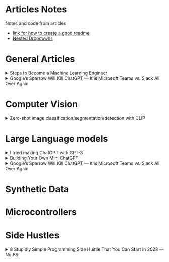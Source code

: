 # Articles Notes
Notes and code from articles
- [link for how to create a good readme](https://docs.github.com/en/get-started/writing-on-github/getting-started-with-writing-and-formatting-on-github/basic-writing-and-formatting-syntax)
- [Nested Dropdowns](https://gist.github.com/ericclemmons/b146fe5da72ca1f706b2ef72a20ac39d#gistcomment-2694183)

# General Articles
<details>
  <summary>Steps to Become a Machine Learning Engineer</summary>
  
  
### [Steps to Become a Machine Learning Engineer](https://medium.com/cometheartbeat/7-steps-to-become-a-machine-learning-engineer-698cba0bc43c)

**what is machine learning**
- Sub field of Artificial inteligence that allows a machine to learn automatically and improve from experience
- techniquie for problem Solving and task automation

**Helpful libraries**
- Scikit-learn
- Tensorflow
- HuggingFace
- Comet

**3 key roles in data science projects**
- Data engineer
  - Create systems/pipelines to
    - Collect raw data
    -  manage data
    -  transform data into information
- Data scientist
  - Create Model Prototype
- ML engineer
  - Use tools to create models
  - Deploy them top production

**Machine Learning Project Lifecycle**
- Data Preperation
  - Clean Data using data preprocessing
    - Prevent garbage in garbage out
- Model Building
  - build the best model with the data they are provided from step above
    - Start with Simple models (regression)
    - Then move to complex models (neural networks)
  - Evaluate performance of the models (accuracy, precuision, recall, F1)
- Model Deployment
  - Deploy, Monitor and maintain the best model from above
    - put into production
  - Ensure that the model is making correct predictions 

**7 steps to becom an ML engineer**
1. Programming 
   - 2 primary languages 
     - R
     - Python
       - General Purpose
       - End to end machine learning projects 
       - cleaning to model deployment 
       - has the following frameworks
         - Pytorch
         - Skicit-Learn
         - Pyspark 
    
2. Machine learning Algorithms
   - Important to know algorithms to know when and what algorithms to use
   - 4 categories of algoisthms are
     - Regression (superviesd learning)
       - Linear Regression
       - Decision Trees
       - Support Vector Machines 
     - Classification (superviesd learning)
       - Logistic Regression
       - Naive Bayes
       - K-Nearest Neighbors 
     - Clustering (Unsuperviesd learning)
       - K-means
       - DBSCAN
       - Gaussian Mixture Models 
     - Dimensionallity Reduction (Unsuperviesd learning)
       - PCA
       - LDA
       - t-SNE 
3. Applied Mathmatics
   - Includes lots of applied mathmatics
     -  Statitics
     -  Linear Algebra
     -  Calculus
     -  Probability Theory
     -  Discrete Maths
   -  Applied when training the model coefficients
   -  Most are based in statistics
4. Deep Learning
   - ML models work well with small to medium datasets
   - Struggle with large datasets 
     - Deep Learning is used to handle these sets
       - Subset of ML that is an extension of artificial neural networks
       - examples of large datasets are
         - image classification
         - language to language techinques
           - GPT-3
           - BERT
       - Deep Learning is Black Box (dont know how they work)
       - Deep learning algorithms to know    
         - multilayer perception
         - convolutional neural networks
         - recurrent neural networks
         - long short-temr memory networks
         - generative adversarial networks
         - Transformers
         - Diffusion 
5. Machine learning Frameworks
   - Pandas
     - Good for data preprocessing
   - Matplotlib
     - Data Visulization
   - Seaborn
     - Data Visulization
   - Scikit-learn
     - implement machine learning algorithms
   - Tensorflow
     - deep learning analysis
   - Pytorch 
     - deep learning analysis
   - Comet
     - Model Optimization
6. MLOps (machine learning operations)
   - Putting machine learning into production
   - Bridge between model building and exporting the model to production
   - DEVOps equivalent for machine learning
   - Useful tools are
     - MLFLow
     - KubeFlow
     - MetaFlow
     - DataRobot
7. Cloud Computing
   - Cloud computing helps you to train models on powerful machines with multiple GPUs
   - deploy those models
   - run as many servers as you want
   - cloud computing services for machine learning are
     -  Amazon SageMaker
     -  Microsoft Azure Machine Learning
     -  GCP Vertex AI for ML engineering

**Additional Skills**
- Data Visualization
- SQL
- NoSQL
- PySpark
- Hadoop
- Docker
- Kubernetes
- CI-CD for Machine Learning
- Git and GitHub
- FastAPI
</details>


<details>
  <summary>Google’s Sparrow Will Kill ChatGPT — It is Microsoft Teams vs. Slack All Over Again</summary>
[Google’s Sparrow Will Kill ChatGPT — It is Microsoft Teams vs. Slack All Over Again](https://medium.com/mlearning-ai/building-your-own-mini-chatgpt-b2e9716ab11](https://entreprenal.com/googles-sparrow-will-kill-chatgpt-it-is-microsoft-teams-vs-slack-all-over-again-da8c5a69c58f)
  

  
</details>







# Computer Vision
<details>
  <summary>Zero-shot image classification/segmentation/detection with CLIP</summary>

  
  ### [Zero-shot image classification/segmentation/detection with CLIP](https://medium.com/@khjfsdu/zero-shot-image-classification-segmentation-detection-with-clip-b8eec06582e3)

**OpenAI CLIP**
  - A model that processes images the same way as text
  - Treats image as a sequence of non-overlapping patches
    - Each patch is a visual token
    - Making an image a sequence of tokens
      - Once it is tokesn it can be processed using transformer
  - Trained on image caption pairs sourced from the web
  - How it Works
    - Converts image/text to vector embeddings using Contrastive loss
    - Generate image and text embeddings in the same vector space
      - allows computing of simularity of 
        - an image
        - a piece of text
      - does simulatitry comparision using cosine simularity between
        - image embedding and text embedding
  - converting to a vector embedding allows for AI by lowering data collectiopn and model training
  - Allows 0-shot prediction for
    - image classification
    - image segmentation
    - Object detection
  
**Image Classification**
  - Model is give
    - an image
    - Text (list of possible classes)
  - Model out puts a simularity to one of the possible classes
    - generates the image embedding
    - generates the texts embedding of the classes
      - picks the class with the embedding closest to the image embedding
   - [pseudo-code](https://github.com/openai/CLIP#zero-shot-prediction)
     ```
      # List of possible classes (text from above)
      classes = ["credit card", "driver's license", "passport"]

      # Loading the model
      model, preprocess = clip.load('ViT-B/32')

      # Preprocessing the data (image and then text)
      image_input = preprocess(image)
      text_inputs = torch.cat([clip.tokenize(f"a photo of a {c}") for c in classes])

      # embedding the image and then the text
      image_features = model.encode_image(image_input)
      text_features = model.encode_text(text_inputs)

      # Pick the most similar class for the image
      similarity = (100.0 * image_features @ text_features.T).softmax(dim=-1)
         ```
**Image Segmentation**
  - CLIPSeg Given
    - An image
    - Text
  - Can highlight in an image where that image representation of the text is in the given images
  - [Link](https://huggingface.co/blog/clipseg-zero-shot)
  
**Image Detection**
  - OWL-ViT does the above but returns a bounding box rather than outlines/shading
  - [Link](https://huggingface.co/spaces/adirik/OWL-ViT)
  
**Final Thoughs**
  - Speeds up time to create a model as training data is not needed
    - No data collection
    - No data labeling
    - No model training
  - Better for cases where you can tolerate a patentially higher error rate
  - Do need training for higher accuracy requirements
</details>











# Large Language models
<details>
  <summary>I tried making ChatGPT with GPT-3</summary>

### [I tried making ChatGPT with GPT-3](https://medium.com/geekculture/i-tried-making-chatgpt-with-gpt-3-4f0ef976d8c7)

- Difference between gpt-3 and chatgpt
  - ChatGPT remembers what prompt it received and what answer it gave
  - GPT-3 Does not, each generation is unrelated
- goal for the following code
  - Make GPT-3 aware of its past generations and prompts
  - Make the code fast
  - Make it so that it doesn’t exceed the accepted prompt length
  - sudo code for process
   ```
    
    # 1. input1 
    # 2. add input1 to model
    # 3. show output1
    # 4. input(2.....n)=take value of input1 take output1 
    # 5. add the input2 to the model 
    # 6. Show output(2...n)
    # 7. Loop to 4.
  ```
 Setting up the enviroment
 
```
pip install openai
```

actual code 
```
import openai 
  
# initial input
input_one=input("Enter your prompt: ")
  
# adding the inputs to the AI
c=input_one 
  
for i in range(0,1000):
  # running the GPT-3 API
  openai.api_key = "Your API Key"
  
  # Printing the input
  print(c)
  
  # model
  response = openai.Completion.create(
    engine="text-curie-001",
    prompt=c,
    temperature=0.7 ,
    max_tokens=150,
    top_p=1.0,
    frequency_penalty=0.0,
    presence_penalty=0.0
  )
  
   # store and print the response
   b=response
   print("\n")
   print(response.choices[0].text)#output
  
  # the info generated and tell the AI later what it did a step before
  input_two="This was your last prompt: "+input_one+". This was the response you gave to the prompt:          "+response.choices[0].text+" remember this and answer the prompt given: "
    input_three=input("Enter your prompt: ")
    input_four=input_two+" "+input_three
    c=input_four
```
  
</details>

<details>
  <summary>Building Your Own Mini ChatGPT</summary>
[Building Your Own Mini ChatGPT](https://medium.com/mlearning-ai/building-your-own-mini-chatgpt-b2e9716ab119)
  

  
</details>

<details>
  <summary>Google’s Sparrow Will Kill ChatGPT — It is Microsoft Teams vs. Slack All Over Again</summary>
[Google’s Sparrow Will Kill ChatGPT — It is Microsoft Teams vs. Slack All Over Again](https://medium.com/mlearning-ai/building-your-own-mini-chatgpt-b2e9716ab11](https://entreprenal.com/googles-sparrow-will-kill-chatgpt-it-is-microsoft-teams-vs-slack-all-over-again-da8c5a69c58f)
  

  
</details>













# Synthetic Data












# Microcontrollers













# Side Hustles
<details>
  <summary>8 Stupidly Simple Programming Side Hustle That You Can Start in 2023 — No BS!</summary>
https://medium.com/geekculture/8-stupidly-simple-programming-side-hustle-that-you-can-start-in-2023-no-bs-93ec748d73ee

1. Technical Content writing
   - Pros
     - better understand the subject and identify any gaps in your knowledge
     - Make Connections
     - Can make money
   - How to get started
     - Where
       - LinkedIn, 
       - Twitter
       - Medium
       - Dev.to
       - Hashnode
      - Minimula amount of time
  
2. Building Online Products Using ChatGPT
   - examples
     - AI image Generator
     - Motivational Quote Generator
   - Benefits
     - Get job based off of project
     - More connections
  
3. Selling APIs
   - Create a way for different systems to communicate with each other and exchange data
   - Used in Finace, healthcare, e-commerence
   - How to Get started [Link](https://youtu.be/GK4Pl-GmPHk)
   - Can sell on RapidAI
   - Can sell Directly to clients 

4. Earning With Figma
   - UI/UX design
   - Free lancing 
     - Making designs for people directly
   - Selling design templates
     - Platforms such as Creative Market or Envato
   - Creating/Selling courses
     - platforms such as Udemy or Skillshare
   - Design/Sell Digital Products
     - items such as tshirts, stickers, phone cases 
     - Platforms such as Redbubble or society6

5. Earning with Canva
   - website design

6. Using Blockchain Technology
   - building a block chain

7. Become an Online Consultant
   - 

8. Selling a Programming Product
   - platforms such as Gumroad
</details>

